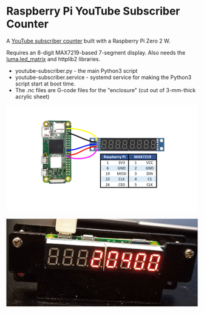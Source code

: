 # Raspberry Pi YouTube Subscriber Counter
A [YouTube subscriber counter](https://youtu.be/PuCCMZFNgQE) built with a Raspberry Pi Zero 2 W.

Requires an 8-digit MAX7219-based 7-segment display. Also needs the [luma.led_matrix](https://github.com/rm-hull/luma.led_matrix) and httplib2 libraries.

* youtube-subscriber.py - the main Python3 script
* youtube-subscriber.service - systemd service for making the Python3 script start at boot time.
* The .nc files are G-code files for the "enclosure" (cut out of 3-mm-thick acrylic sheet)

![Alt text](schematic.png?raw=true "Wiring diagram")

![Alt text](subscriber-counter-prototype.jpg?raw=true "Prototype of the YouTube Subscriber Counter")
